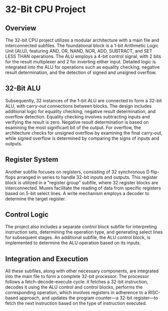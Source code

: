 # 32-Bit CPU Project

## Overview

The 32-bit CPU project utilizes a modular architecture with a main file and interconnected subfiles. The foundational block is a 1-bit Arithmetic Logic Unit (ALU), featuring AND, OR, NAND, NOR, ADD, SUBTRACT, and SET LESS THAN operations. The ALU employs a 4-bit control signal, with 2 bits for the result multiplexer and 2 for inverting either input. Detailed logic is integrated into the ALU for operations such as equality checking, negative result determination, and the detection of signed and unsigned overflow.

## 32-Bit ALU

Subsequently, 32 instances of the 1-bit ALU are connected to form a 32-bit ALU, with carry-out connections between blocks. The design includes additional logic for equality checking, negative result determination, and overflow detection. Equality checking involves subtracting inputs and verifying the result is zero. Negative result determination is based on examining the most significant bit of the output. For overflow, the architecture checks for unsigned overflow by examining the final carry-out, while signed overflow is determined by comparing the signs of inputs and outputs.

## Register System

Another subfile focuses on registers, consisting of 32 synchronous D flip-flops arranged in series to handle 32-bit inputs and outputs. This register block is utilized in a "register group" subfile, where 32 register blocks are interconnected. Muxes facilitate the reading of data from specific registers based on 5-bit select lines. A write mechanism employs a decoder to determine the target register.

## Control Logic

The project also includes a separate control block subfile for interpreting instruction sets, determining the operation type, and generating select lines for subsequent stages. An additional subfile, the ALU control block, is implemented to determine the ALU operation based on its inputs.

## Integration and Execution

All these subfiles, along with other necessary components, are integrated into the main file to form a complete 32-bit processor. The processor follows a fetch-decode-execute cycle: it fetches a 32-bit instruction, decodes it using the ALU control and control blocks, performs the corresponding operation, which involves registers in adherence to a RISC-based approach, and updates the program counter—a 32-bit register—to fetch the next instruction based on the type of instruction executed.
